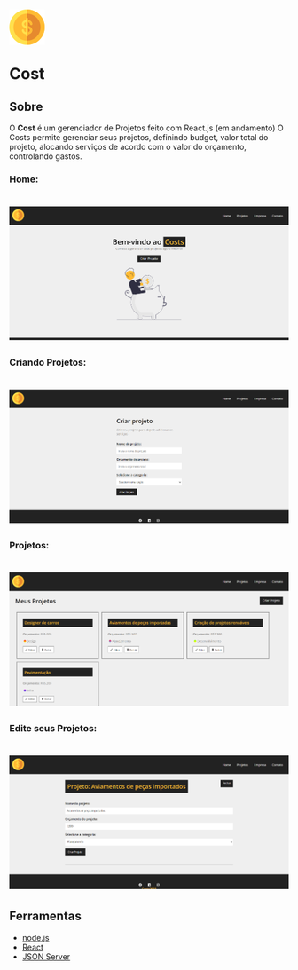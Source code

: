 <h1 > 
  <img src="./public/logo.png">
  <p>Cost</p>
</h1>

## Sobre

 O **Cost** é um gerenciador de Projetos feito com React.js (em andamento)
O Costs permite gerenciar seus projetos, definindo budget, valor total do projeto, alocando serviços de acordo com o valor do orçamento, controlando gastos.
### Home:
<h1> 
  <img src="./assets/home.png">
</h1>


### Criando Projetos:
<h1>
  <img src="./assets/createProject.png">  
</h1>

### Projetos:
<h1>
  <img src="./assets/projetos.png">  
</h1>

### Edite seus Projetos:
<h1>
  <img src="./assets/edit.png">  
</h1>

## Ferramentas 

- [node.js](https://nodejs.org/en)
- [React](https://react.dev/)
- [JSON Server](https://www.npmjs.com/package/json-server)